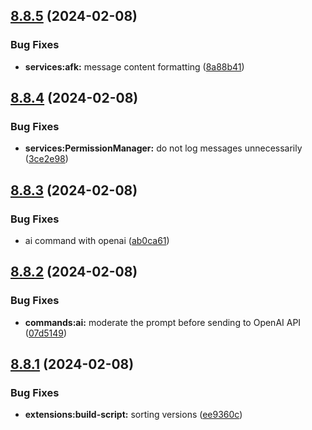 ## [8.8.5](https://github.com/onesoft-sudo/sudobot/compare/v8.8.4...v8.8.5) (2024-02-08)


### Bug Fixes

* **services:afk:** message content formatting ([8a88b41](https://github.com/onesoft-sudo/sudobot/commit/8a88b412953b82b9623c64571b545219c6252a45))



## [8.8.4](https://github.com/onesoft-sudo/sudobot/compare/v8.8.3...v8.8.4) (2024-02-08)


### Bug Fixes

* **services:PermissionManager:** do not log messages unnecessarily ([3ce2e98](https://github.com/onesoft-sudo/sudobot/commit/3ce2e98546875d3e2cb10879bf3de14eabe81b19))



## [8.8.3](https://github.com/onesoft-sudo/sudobot/compare/v8.8.2...v8.8.3) (2024-02-08)


### Bug Fixes

* ai command with openai ([ab0ca61](https://github.com/onesoft-sudo/sudobot/commit/ab0ca612d9d8e498702355e15a6da15abc7e8cec))



## [8.8.2](https://github.com/onesoft-sudo/sudobot/compare/v8.8.1...v8.8.2) (2024-02-08)


### Bug Fixes

* **commands:ai:** moderate the prompt before sending to OpenAI API ([07d5149](https://github.com/onesoft-sudo/sudobot/commit/07d5149fb790039f371eef1251fef4239de8f668))



## [8.8.1](https://github.com/onesoft-sudo/sudobot/compare/v8.8.0...v8.8.1) (2024-02-08)


### Bug Fixes

* **extensions:build-script:** sorting versions ([ee9360c](https://github.com/onesoft-sudo/sudobot/commit/ee9360cdbc1d014c8b442248965f2e15b265d7a1))



